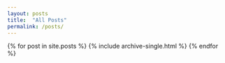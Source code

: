 ```yaml
---
layout: posts
title:  "All Posts"
permalink: /posts/
---
```


{% for post in site.posts %}
  {% include archive-single.html %}
{% endfor %}
